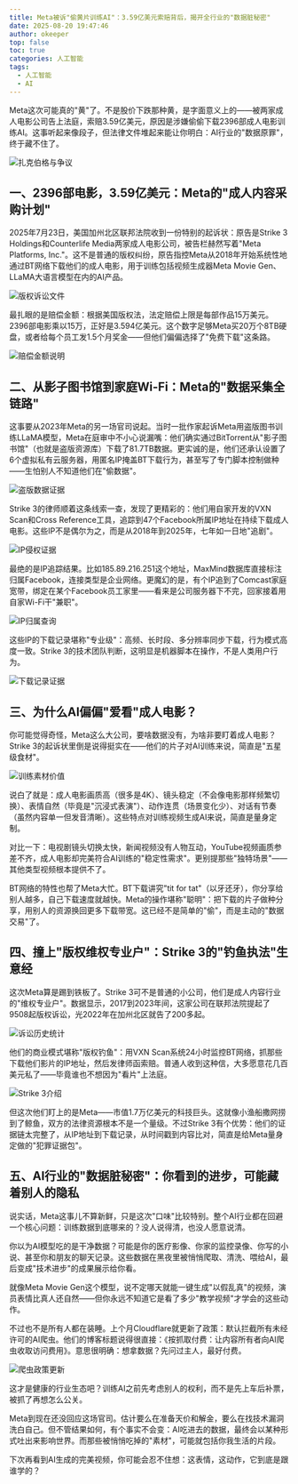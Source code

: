 ```yaml
---
title: Meta被诉"偷黄片训练AI"：3.59亿美元索赔背后，揭开全行业的"数据脏秘密"
date: 2025-08-20 19:47:46
author: okeeper
top: false
toc: true
categories: 人工智能
tags:
  - 人工智能
  - AI
---
```


Meta这次可能真的"黄"了。不是股价下跌那种黄，是字面意义上的——被两家成人电影公司告上法庭，索赔3.59亿美元，原因是涉嫌偷偷下载2396部成人电影训练AI。这事听起来像段子，但法律文件堆起来能让你明白：AI行业的"数据原罪"，终于藏不住了。

![扎克伯格与争议](https://okeeper-blog-images.oss-cn-hangzhou.aliyuncs.com/blog-images/202509/c7c518ef43421544592df04cf9f8b09b.jpg)

## 一、2396部电影，3.59亿美元：Meta的"成人内容采购计划"

2025年7月23日，美国加州北区联邦法院收到一份特别的起诉状：原告是Strike 3 Holdings和Counterlife Media两家成人电影公司，被告栏赫然写着"Meta Platforms, Inc."。这不是普通的版权纠纷，原告指控Meta从2018年开始系统性地通过BT网络下载他们的成人电影，用于训练包括视频生成器Meta Movie Gen、LLaMA大语言模型在内的AI产品。

![版权诉讼文件](https://okeeper-blog-images.oss-cn-hangzhou.aliyuncs.com/blog-images/202509/0e18f7403e02a629ef9deeee47f66ca0.png)

最扎眼的是赔偿金额：根据美国版权法，法定赔偿上限是每部作品15万美元。2396部电影乘以15万，正好是3.594亿美元。这个数字足够Meta买20万个8TB硬盘，或者给每个员工发1.5个月奖金——但他们偏偏选择了"免费下载"这条路。

![赔偿金额说明](https://okeeper-blog-images.oss-cn-hangzhou.aliyuncs.com/blog-images/202509/c6ee14b13c7694002297704e0aa69d64.png)

## 二、从影子图书馆到家庭Wi-Fi：Meta的"数据采集全链路"

这事要从2023年Meta的另一场官司说起。当时一批作家起诉Meta用盗版图书训练LLaMA模型，Meta在庭审中不小心说漏嘴：他们确实通过BitTorrent从"影子图书馆"（也就是盗版资源库）下载了81.7TB数据。更实诚的是，他们还承认设置了6个虚拟私有云服务器，用匿名IP掩盖BT下载行为，甚至写了专门脚本控制做种——生怕别人不知道他们在"偷数据"。

![盗版数据证据](https://okeeper-blog-images.oss-cn-hangzhou.aliyuncs.com/blog-images/202509/4d1558f20a9a616ab70d4c81071fe74e.png)

Strike 3的律师顺着这条线索一查，发现了更精彩的：他们用自家开发的VXN Scan和Cross Reference工具，追踪到47个Facebook所属IP地址在持续下载成人电影。这些IP不是偶尔为之，而是从2018年到2025年，七年如一日地"追剧"。

![IP侵权证据](https://okeeper-blog-images.oss-cn-hangzhou.aliyuncs.com/blog-images/202509/6480b1a8c3b86b20a8475cab0ebb7e20.png)

最绝的是IP追踪结果。比如185.89.216.251这个地址，MaxMind数据库直接标注归属Facebook，连接类型是企业网络。更魔幻的是，有个IP追到了Comcast家庭宽带，绑定在某个Facebook员工家里——看来是公司服务器下不完，回家接着用自家Wi-Fi干"兼职"。

![IP归属查询](https://okeeper-blog-images.oss-cn-hangzhou.aliyuncs.com/blog-images/202509/b024ebf3ff755815790d21a6f8b20c78.png)

这些IP的下载记录堪称"专业级"：高频、长时段、多分辨率同步下载，行为模式高度一致。Strike 3的技术团队判断，这明显是机器脚本在操作，不是人类用户行为。

![下载记录证据](https://okeeper-blog-images.oss-cn-hangzhou.aliyuncs.com/blog-images/202509/ee0995c63457631db861868d6da07928.png)

## 三、为什么AI偏偏"爱看"成人电影？

你可能觉得奇怪，Meta这么大公司，要啥数据没有，为啥非要盯着成人电影？Strike 3的起诉状里倒是说得挺实在——他们的片子对AI训练来说，简直是"五星级食材"。

![训练素材价值](https://okeeper-blog-images.oss-cn-hangzhou.aliyuncs.com/blog-images/202509/a3f187219401a89b29204a50698551c7.png)

说白了就是：成人电影画质高（很多是4K）、镜头稳定（不会像电影那样频繁切换）、表情自然（毕竟是"沉浸式表演"）、动作连贯（场景变化少）、对话有节奏（虽然内容单一但发音清晰）。这些特点对训练视频生成AI来说，简直是量身定制。

对比一下：电视剧镜头切换太快，新闻视频没有人物互动，YouTube视频画质参差不齐，成人电影却完美符合AI训练的"稳定性需求"。更别提那些"独特场景"——其他类型视频根本提供不了。

BT网络的特性也帮了Meta大忙。BT下载讲究"tit for tat"（以牙还牙），你分享给别人越多，自己下载速度就越快。Meta的操作堪称"聪明"：把下载的片子做种分享，用别人的资源换回更多下载带宽。这已经不是简单的"偷"，而是主动的"数据交易"了。

## 四、撞上"版权维权专业户"：Strike 3的"钓鱼执法"生意经

这次Meta算是踢到铁板了。Strike 3可不是普通的小公司，他们是成人内容行业的"维权专业户"。数据显示，2017到2023年间，这家公司在联邦法院提起了9508起版权诉讼，光2022年在加州北区就告了200多起。

![诉讼历史统计](https://okeeper-blog-images.oss-cn-hangzhou.aliyuncs.com/blog-images/202509/baf677d7d6db0c53367d325c6b48029f.png)

他们的商业模式堪称"版权钓鱼"：用VXN Scan系统24小时监控BT网络，抓那些下载他们影片的IP地址，然后发律师函索赔。普通人收到这种信，大多愿意花几百美元私了——毕竟谁也不想因为"看片"上法庭。

![Strike 3介绍](https://okeeper-blog-images.oss-cn-hangzhou.aliyuncs.com/blog-images/202509/87ac17ccb7fc05440435e33c8e5f85ba.png)

但这次他们盯上的是Meta——市值1.7万亿美元的科技巨头。这就像小渔船撒网捞到了鲸鱼，双方的法律资源根本不是一个量级。不过Strike 3有个优势：他们的证据链太完整了，从IP地址到下载记录，从时间戳到内容比对，简直是给Meta量身定做的"犯罪证据包"。

## 五、AI行业的"数据脏秘密"：你看到的进步，可能藏着别人的隐私

说实话，Meta这事儿不算新鲜，只是这次"口味"比较特别。整个AI行业都在回避一个核心问题：训练数据到底哪来的？没人说得清，也没人愿意说清。

你以为AI模型吃的是干净数据？可能是你的医疗影像、你家的监控录像、你写的小说、甚至你和朋友的聊天记录。这些数据在黑夜里被悄悄爬取、清洗、喂给AI，最后变成"技术进步"的成果展示给你看。

就像Meta Movie Gen这个模型，说不定哪天就能一键生成"以假乱真"的视频，演员表情比真人还自然——但你永远不知道它是看了多少"教学视频"才学会的这些动作。

不过也不是所有人都在装睡。上个月Cloudflare就更新了政策：默认拦截所有未经许可的AI爬虫。他们的博客标题说得很直接：《按抓取付费：让内容所有者向AI爬虫收取访问费用》。意思很明确：想拿数据？先问过主人，最好付费。

![爬虫政策更新](https://okeeper-blog-images.oss-cn-hangzhou.aliyuncs.com/blog-images/202509/4f02af66e0eeb856600f2c31d78103dd.png)

这才是健康的行业生态吧？训练AI之前先考虑别人的权利，而不是先上车后补票，被抓了再想怎么公关。

Meta到现在还没回应这场官司。估计要么在准备天价和解金，要么在找技术漏洞洗白自己。但不管结果如何，有个事实不会变：AI吃进去的数据，最终会以某种形式吐出来影响世界。而那些被悄悄吃掉的"素材"，可能就包括你我生活的片段。

下次再看到AI生成的完美视频，你可能会忍不住想：这表情，这动作，它到底是跟谁学的？